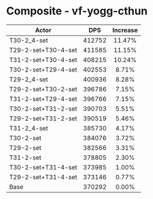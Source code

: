 # Composite - vf-yogg-cthun
| Actor | DPS | Increase |
|---|:---:|:---:|
|T30-2_4-set|412752|11.47%|
|T29-2-set+T30-4-set|411585|11.15%|
|T31-2-set+T30-4-set|408215|10.24%|
|T30-2-set+T29-4-set|402553|8.71%|
|T29-2_4-set|400936|8.28%|
|T29-2-set+T30-2-set|396786|7.15%|
|T31-2-set+T29-4-set|396766|7.15%|
|T30-2-set+T31-2-set|390703|5.51%|
|T29-2-set+T31-2-set|390519|5.46%|
|T31-2_4-set|385730|4.17%|
|T30-2-set|384076|3.72%|
|T29-2-set|382566|3.31%|
|T31-2-set|378805|2.30%|
|T30-2-set+T31-4-set|373985|1.00%|
|T29-2-set+T31-4-set|373146|0.77%|
|Base|370292|0.00%|
